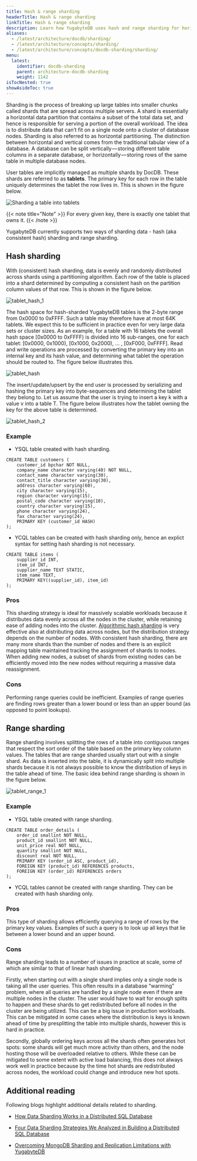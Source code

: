 ```yaml
---
title: Hash & range sharding
headerTitle: Hash & range sharding
linkTitle: Hash & range sharding
description: Learn how YugabyteDB uses hash and range sharding for horizontal scaling.
aliases:
  - /latest/architecture/docdb/sharding/
  - /latest/architecture/concepts/sharding/
  - /latest/architecture/concepts/docdb-sharding/sharding/
menu:
  latest:
    identifier: docdb-sharding
    parent: architecture-docdb-sharding
    weight: 1142
isTocNested: true
showAsideToc: true
---
```


Sharding is the process of breaking up large tables into smaller chunks called shards that are spread across multiple servers. A shard is essentially a horizontal data partition that contains a subset of the total data set, and hence is responsible for serving a portion of the overall workload. The idea is to distribute data that can’t fit on a single node onto a cluster of database nodes. Sharding is also referred to as horizontal partitioning. The distinction between horizontal and vertical comes from the traditional tabular view of a database. A database can be split vertically — storing different table columns in a separate database, or horizontally — storing rows of the same table in multiple database nodes.

User tables are implicitly managed as multiple shards by DocDB. These shards are referred to as **tablets**. The primary key for each row in the table uniquely determines the tablet the row lives in. This is shown in the figure below.

![Sharding a table into tablets](/images/architecture/partitioning-table-into-tablets.png)

{{< note title="Note" >}}
For every given key, there is exactly one tablet that owns it.
{{< /note >}}

YugabyteDB currently supports two ways of sharding data - hash (aka consistent hash) sharding and range sharding.

## Hash sharding

With (consistent) hash sharding, data is evenly and randomly distributed across shards using a partitioning algorithm. Each row of the table is placed into a shard determined by computing a consistent hash on the partition column values of that row. This is shown in the figure below.

![tablet_hash_1](/images/architecture/tablet_hash_1.png)

The hash space for hash-sharded YugabyteDB tables is the 2-byte range from 0x0000 to 0xFFFF. Such
a table may therefore have at most 64K tablets. We expect this to be sufficient in practice even for
very large data sets or cluster sizes. As an example, for a table with 16 tablets the overall hash space [0x0000 to 0xFFFF) is divided into 16 sub-ranges, one for each tablet:  [0x0000, 0x1000), [0x1000, 0x2000), … , [0xF000, 0xFFFF]. Read and write operations are processed by converting the primary key into an internal key and its hash value, and determining what tablet the operation should be routed to. The figure below illustrates this.

![tablet_hash](/images/architecture/tablet_hash.png)

The insert/update/upsert by the end user is processed by serializing and hashing the primary key into byte-sequences and determining the tablet they belong to. Let us assume that the user is trying to insert a key k with a value v into a table T. The figure below illustrates how the tablet owning the key for the above table is determined.

![tablet_hash_2](/images/architecture/tablet_hash_2.png)

### Example

- YSQL table created with hash sharding.

```postgres
CREATE TABLE customers (
    customer_id bpchar NOT NULL,
    company_name character varying(40) NOT NULL,
    contact_name character varying(30),
    contact_title character varying(30),
    address character varying(60),
    city character varying(15),
    region character varying(15),
    postal_code character varying(10),
    country character varying(15),
    phone character varying(24),
    fax character varying(24),
    PRIMARY KEY (customer_id HASH)
);
```

- YCQL tables can be created with hash sharding only, hence an explict syntax for setting hash sharding is not necessary.

```postgres
CREATE TABLE items (
    supplier_id INT,
    item_id INT,
    supplier_name TEXT STATIC,
    item_name TEXT,
    PRIMARY KEY((supplier_id), item_id)
);
```

### Pros

This sharding strategy is ideal for massively scalable workloads because it distributes data evenly across all the nodes in the cluster, while retaining ease of adding nodes into the cluster. [Algorithmic hash sharding](https://blog.yugabyte.com/four-data-sharding-strategies-we-analyzed-in-building-a-distributed-sql-database/) is very effective also at distributing data across nodes, but the distribution strategy depends on the number of nodes. With consistent hash sharding, there are many more shards than the number of nodes and there is an explicit mapping table maintained tracking the assignment of shards to nodes. When adding new nodes, a subset of shards from existing nodes can be efficiently moved into the new nodes without requiring a massive data reassignment.

### Cons

Performing range queries could be inefficient. Examples of range queries are finding rows greater than a lower bound or less than an upper bound (as opposed to point lookups).

## Range sharding

Range sharding involves splitting the rows of a table into contiguous ranges that respect the sort order of the table based on the primary key column values. The tables that are range sharded usually start out with a single shard. As data is inserted into the table, it is dynamically split into multiple shards because it is not always possible to know the distribution of keys in the table ahead of time. The basic idea behind range sharding is shown in the figure below.

![tablet_range_1](/images/architecture/tablet_range_1.png)

### Example

- YSQL table created with range sharding.

```postgres
CREATE TABLE order_details (
    order_id smallint NOT NULL,
    product_id smallint NOT NULL,
    unit_price real NOT NULL,
    quantity smallint NOT NULL,
    discount real NOT NULL,
    PRIMARY KEY (order_id ASC, product_id),
    FOREIGN KEY (product_id) REFERENCES products,
    FOREIGN KEY (order_id) REFERENCES orders
);
```

- YCQL tables cannot be created with range sharding. They can be created with hash sharding only.

### Pros

This type of sharding allows efficiently querying a range of rows by the primary key values. Examples of such a query is to look up all keys that lie between a lower bound and an upper bound.

### Cons

Range sharding leads to a number of issues in practice at scale, some of which are similar to that of linear hash sharding.

Firstly, when starting out with a single shard implies only a single node is taking all the user queries. This often results in a database “warming” problem, where all queries are handled by a single node even if there are multiple nodes in the cluster. The user would have to wait for enough splits to happen and these shards to get redistributed before all nodes in the cluster are being utilized. This can be a big issue in production workloads. This can be mitigated in some cases where the distribution is keys is known ahead of time by presplitting the table into multiple shards, however this is hard in practice.

Secondly, globally ordering keys across all the shards often generates hot spots: some shards will get much more activity than others, and the node hosting those will be overloaded relative to others. While these can be mitigated to some extent with active load balancing, this does not always work well in practice because by the time hot shards are redistributed across nodes, the workload could change and introduce new hot spots.

## Additional reading

Following blogs highlight additional details related to sharding.

- [How Data Sharding Works in a Distributed SQL Database](https://blog.yugabyte.com/how-data-sharding-works-in-a-distributed-sql-database/)

- [Four Data Sharding Strategies We Analyzed in Building a Distributed SQL Database](https://blog.yugabyte.com/four-data-sharding-strategies-we-analyzed-in-building-a-distributed-sql-database/)

- [Overcoming MongoDB Sharding and Replication Limitations with YugabyteDB](https://blog.yugabyte.com/overcoming-mongodb-sharding-and-replication-limitations-with-yugabyte-db/)
